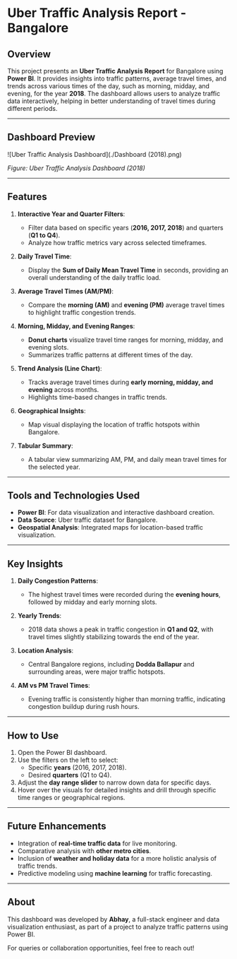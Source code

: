 # Uber Traffic Analysis Report - Bangalore

## Overview

This project presents an **Uber Traffic Analysis Report** for Bangalore using **Power BI**. It provides insights into traffic patterns, average travel times, and trends across various times of the day, such as morning, midday, and evening, for the year **2018**. The dashboard allows users to analyze traffic data interactively, helping in better understanding of travel times during different periods.

---

## Dashboard Preview

![Uber Traffic Analysis Dashboard](./Dashboard (2018).png)

*Figure: Uber Traffic Analysis Dashboard (2018)*

---

## Features

1. **Interactive Year and Quarter Filters**:  
   - Filter data based on specific years (**2016, 2017, 2018**) and quarters (**Q1 to Q4**).
   - Analyze how traffic metrics vary across selected timeframes.

2. **Daily Travel Time**:  
   - Display the **Sum of Daily Mean Travel Time** in seconds, providing an overall understanding of the daily traffic load.

3. **Average Travel Times (AM/PM)**:  
   - Compare the **morning (AM)** and **evening (PM)** average travel times to highlight traffic congestion trends.

4. **Morning, Midday, and Evening Ranges**:  
   - **Donut charts** visualize travel time ranges for morning, midday, and evening slots.
   - Summarizes traffic patterns at different times of the day.

5. **Trend Analysis (Line Chart)**:  
   - Tracks average travel times during **early morning, midday, and evening** across months.
   - Highlights time-based changes in traffic trends.

6. **Geographical Insights**:  
   - Map visual displaying the location of traffic hotspots within Bangalore.

7. **Tabular Summary**:  
   - A tabular view summarizing AM, PM, and daily mean travel times for the selected year.

---

## Tools and Technologies Used

- **Power BI**: For data visualization and interactive dashboard creation.
- **Data Source**: Uber traffic dataset for Bangalore.
- **Geospatial Analysis**: Integrated maps for location-based traffic visualization.

---

## Key Insights

1. **Daily Congestion Patterns**:
   - The highest travel times were recorded during the **evening hours**, followed by midday and early morning slots.

2. **Yearly Trends**:
   - 2018 data shows a peak in traffic congestion in **Q1 and Q2**, with travel times slightly stabilizing towards the end of the year.

3. **Location Analysis**:
   - Central Bangalore regions, including **Dodda Ballapur** and surrounding areas, were major traffic hotspots.

4. **AM vs PM Travel Times**:
   - Evening traffic is consistently higher than morning traffic, indicating congestion buildup during rush hours.

---

## How to Use

1. Open the Power BI dashboard.
2. Use the filters on the left to select:
   - Specific **years** (2016, 2017, 2018).
   - Desired **quarters** (Q1 to Q4).
3. Adjust the **day range slider** to narrow down data for specific days.
4. Hover over the visuals for detailed insights and drill through specific time ranges or geographical regions.

---

## Future Enhancements

- Integration of **real-time traffic data** for live monitoring.
- Comparative analysis with **other metro cities**.
- Inclusion of **weather and holiday data** for a more holistic analysis of traffic trends.
- Predictive modeling using **machine learning** for traffic forecasting.

---

## About

This dashboard was developed by **Abhay**, a full-stack engineer and data visualization enthusiast, as part of a project to analyze traffic patterns using Power BI.  

For queries or collaboration opportunities, feel free to reach out!  

